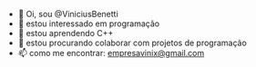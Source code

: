 - 👋 Oi, sou @ViniciusBenetti
- 👀 estou interessado em programação
- 🌱 estou aprendendo C++
- 💞️ estou procurando colaborar com projetos de programação
- 📫 como me encontrar: empresavinix@gmail.com

<!---
[![Anurag's GitHub stats](https://github-readme-stats.vercel.app/api?username=ViniciusBenetti)](https://github.com/ViniciusBenetti)
[![trophy](https://github-profile-trophy.vercel.app/?username=ViniciusBenetti)](https://github.com/ryo-ma/github-profile-trophy)



--->
